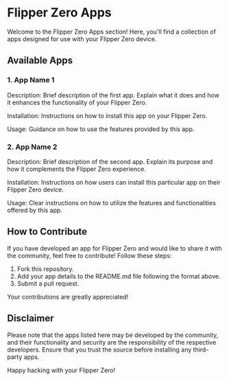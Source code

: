 # Flipper Zero Apps

Welcome to the Flipper Zero Apps section! Here, you'll find a collection of apps designed for use with your Flipper Zero device.

## Available Apps

### 1. App Name 1

Description: Brief description of the first app. Explain what it does and how it enhances the functionality of your Flipper Zero.

Installation: Instructions on how to install this app on your Flipper Zero.

Usage: Guidance on how to use the features provided by this app.

### 2. App Name 2

Description: Brief description of the second app. Explain its purpose and how it complements the Flipper Zero experience.

Installation: Instructions on how users can install this particular app on their Flipper Zero device.

Usage: Clear instructions on how to utilize the features and functionalities offered by this app.

## How to Contribute

If you have developed an app for Flipper Zero and would like to share it with the community, feel free to contribute! Follow these steps:

1. Fork this repository.
2. Add your app details to the README.md file following the format above.
3. Submit a pull request.

Your contributions are greatly appreciated!

## Disclaimer

Please note that the apps listed here may be developed by the community, and their functionality and security are the responsibility of the respective developers. Ensure that you trust the source before installing any third-party apps.

Happy hacking with your Flipper Zero!
